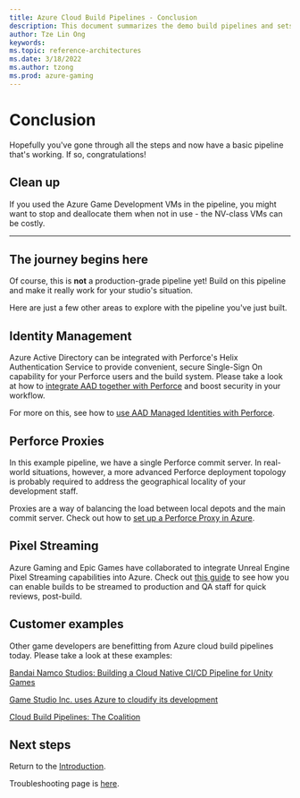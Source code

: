 ```yaml
---
title: Azure Cloud Build Pipelines - Conclusion
description: This document summarizes the demo build pipelines and sets out further steps a reader may take. It also contains links to other publicly-available example setups from third-party game studios.
author: Tze Lin Ong
keywords: 
ms.topic: reference-architectures
ms.date: 3/18/2022
ms.author: tzong
ms.prod: azure-gaming
---
```

# Conclusion

Hopefully you've gone through all the steps and now have a basic pipeline that's working. If so, congratulations!

## Clean up

If you used the Azure Game Development VMs in the pipeline, you might want to stop and deallocate them when not in use - the NV-class VMs can be costly.  

---

## The journey begins here

Of course, this is **not** a production-grade pipeline yet! Build on this pipeline and make it really work for your studio's situation.

Here are just a few other areas to explore with the pipeline you've just built.

## Identity Management

Azure Active Directory can be integrated with Perforce's Helix Authentication Service to provide  convenient, secure Single-Sign On capability for your Perforce users and the build system. Please take a look at how to [integrate AAD together with Perforce](./perforce-using-aad-together-with-perforce.md) and boost security in your workflow.

For more on this, see how to [use AAD Managed Identities with Perforce](./perforce-logging-on-with-a-managed-identity.md).

## Perforce Proxies

In this example pipeline, we have a single Perforce commit server. In real-world situations, however, a more advanced Perforce deployment topology is probably required to address the geographical locality of your development staff.  

Proxies are a way of balancing the load between local depots and the main commit server. Check out how to [set up a Perforce Proxy in Azure](./perforce-set-up-a-proxy-in-azure.md).

## Pixel Streaming

Azure Gaming and Epic Games have collaborated to integrate Unreal Engine Pixel Streaming capabilities into Azure. Check out [this guide](./unreal-pixel-streaming-at-scale.md) to see how you can enable builds to be streamed to production and QA staff for quick reviews, post-build.

## Customer examples

Other game developers are benefitting from Azure cloud build pipelines today. Please take a look at these examples:

[Bandai Namco Studios: Building a Cloud Native CI/CD Pipeline for Unity Games](https://www.youtube.com/watch?v=zT5r_B1ZtUc)

[Game Studio Inc. uses Azure to cloudify its development](https://developer.microsoft.com/games/customer-stories/game-studio-inc-uses-azure-to-cloudify-its-development/)

[Cloud Build Pipelines: The Coalition](https://developer.microsoft.com/games/customer-stories/cloud-build-pipelines-the-coalition/)


## Next steps

Return to the [Introduction](./azurecloudbuilds-0-intro.md).

Troubleshooting page is [here](./azurecloudbuilds-9-troubleshooting.md).
